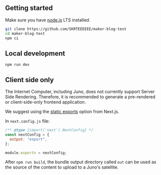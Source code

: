 ## Getting started

Make sure you have [node.js](https://nodejs.org) LTS installed.

```bash
git clone https://github.com/SKRTEEEEEE/maker-blog-test
cd maker-blog-test
npm ci
```

## Local development

```
npm run dev
```

## Client side only

The Internet Computer, including Juno, does not currently support Server Side Rendering. Therefore, it is recommended to generate a pre-rendered or client-side-only frontend application.

We suggest using the [static exports](https://nextjs.org/docs/pages/building-your-application/deploying/static-exports) option from Next.js.

In `next.config.js` file:

```javascript
/** @type {import('next').NextConfig} */
const nextConfig = {
  output: "export",
};

module.exports = nextConfig;
```

After `npm run build`, the bundle output directory called `out` can be used as the source of the content to upload to a Juno's satellite.
